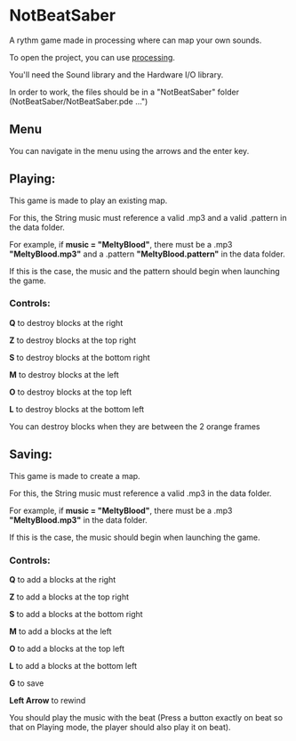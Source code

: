# NotBeatSaber
A rythm game made in processing where can map your own sounds.

To open the project, you can use [processing](https://processing.org/).

You'll need the Sound library and the Hardware I/O library.

In order to work, the files should be in a "NotBeatSaber" folder (NotBeatSaber/NotBeatSaber.pde ...")



## Menu
You can navigate in the menu using the arrows and the enter key.

## Playing:
This game is made to play an existing map.

For this, the String music must reference a valid .mp3 and a valid .pattern in the data folder.

For example, if **music = "MeltyBlood"**, there must be a .mp3 **"MeltyBlood.mp3"** and a .pattern **"MeltyBlood.pattern"** 
in the data folder. 

If this is the case, the music and the pattern should begin when launching the game.

### Controls:

**Q** to destroy blocks at the right

**Z** to destroy blocks at the top right

**S** to destroy blocks at the bottom right

**M** to destroy blocks at the left

**O** to destroy blocks at the top left

**L** to destroy blocks at the bottom left

You can destroy blocks when they are between the 2 orange frames


## Saving:
This game is made to create a map.

For this, the String music must reference a valid .mp3 in the data folder.

For example, if **music = "MeltyBlood"**, there must be a .mp3 **"MeltyBlood.mp3"** in the data folder. 

If this is the case, the music should begin when launching the game.

### Controls:
**Q** to add a blocks at the right

**Z** to add a blocks at the top right

**S** to add a blocks at the bottom right

**M** to add a blocks at the left

**O** to add a blocks at the top left

**L** to add a blocks at the bottom left

**G** to save

**Left Arrow** to rewind

You should play the music with the beat (Press a button exactly on beat so that on Playing mode, 
the player should also play it on beat).
